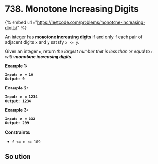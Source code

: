 # 738. Monotone Increasing Digits

{% embed url="https://leetcode.com/problems/monotone-increasing-digits/" %}

An integer has **monotone increasing digits** if and only if each pair of adjacent digits `x` and `y` satisfy `x <= y`.

Given an integer `n`, return _the largest number that is less than or equal to_ `n` _with **monotone increasing digits**_.

&#x20;

**Example 1:**

<pre><code><strong>Input: n = 10
</strong><strong>Output: 9
</strong></code></pre>

**Example 2:**

<pre><code><strong>Input: n = 1234
</strong><strong>Output: 1234
</strong></code></pre>

**Example 3:**

<pre><code><strong>Input: n = 332
</strong><strong>Output: 299
</strong></code></pre>

&#x20;

**Constraints:**

* `0 <= n <= 109`

## Solution

